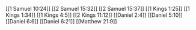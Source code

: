 [[1 Samuel 10:24]]
[[2 Samuel 15:32]]
[[2 Samuel 15:37]]
[[1 Kings 1:25]]
[[1 Kings 1:34]]
[[1 Kings 4:5]]
[[2 Kings 11:12]]
[[Daniel 2:4]]
[[Daniel 5:10]]
[[Daniel 6:6]]
[[Daniel 6:21]]
[[Matthew 21:9]]

